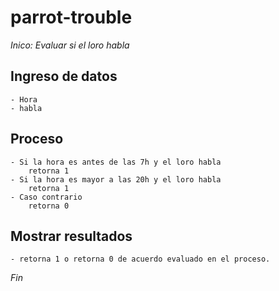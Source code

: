 # parrot-trouble
*Inico: Evaluar si el loro habla*
## Ingreso de datos
    - Hora
    - habla
## Proceso
    - Si la hora es antes de las 7h y el loro habla 
        retorna 1
    - Si la hora es mayor a las 20h y el loro habla 
        retorna 1
    - Caso contrario 
        retorna 0
## Mostrar resultados
    - retorna 1 o retorna 0 de acuerdo evaluado en el proceso.
*Fin*
